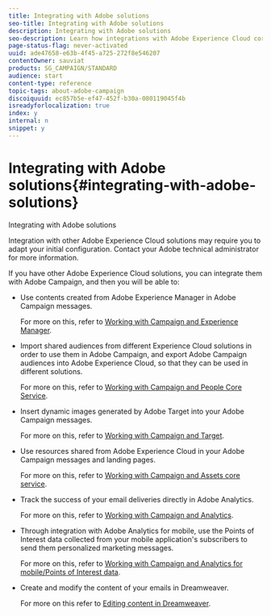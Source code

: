```yaml
---
title: Integrating with Adobe solutions
seo-title: Integrating with Adobe solutions
description: Integrating with Adobe solutions
seo-description: Learn how integrations with Adobe Experience Cloud core services and solutions such as Adobe Analytics and Experience Manager can improve your Adobe Campaign strategy with deep insights and convenient content management.
page-status-flag: never-activated
uuid: ade47658-e63b-4f45-a725-272f8e546207
contentOwner: sauviat
products: SG_CAMPAIGN/STANDARD
audience: start
content-type: reference
topic-tags: about-adobe-campaign
discoiquuid: ec857b5e-ef47-452f-b30a-080119045f4b
isreadyforlocalization: true
index: y
internal: n
snippet: y
---
```


# Integrating with Adobe solutions{#integrating-with-adobe-solutions}

Integrating with Adobe solutions

Integration with other Adobe Experience Cloud solutions may require you to adapt your initial configuration. Contact your Adobe technical administrator for more information.

If you have other Adobe Experience Cloud solutions, you can integrate them with Adobe Campaign, and then you will be able to:

* Use contents created from Adobe Experience Manager in Adobe Campaign messages.

  For more on this, refer to [Working with Campaign and Experience Manager](../../integrating/using/integrating-with-experience-manager.md).

* Import shared audiences from different Experience Cloud solutions in order to use them in Adobe Campaign, and export Adobe Campaign audiences into Adobe Experience Cloud, so that they can be used in different solutions.

  For more on this, refer to [Working with Campaign and People Core Service](../../integrating/using/about-campaign-audience-manager-or-people-core-service-integration.md).

* Insert dynamic images generated by Adobe Target into your Adobe Campaign messages.

  For more on this, refer to [Working with Campaign and Target](../../integrating/using/about-campaign-target-integration.md).

* Use resources shared from Adobe Experience Cloud in your Adobe Campaign messages and landing pages.

  For more on this, refer to [Working with Campaign and Assets core service](../../integrating/using/working-with-campaign-and-assets-core-service.md).

* Track the success of your email deliveries directly in Adobe Analytics.

  For more on this, refer to [Working with Campaign and Analytics](../../integrating/using/about-campaign-analytics-integration.md).

* Through integration with Adobe Analytics for mobile, use the Points of Interest data collected from your mobile application's subscribers to send them personalized marketing messages.

  For more on this, refer to [Working with Campaign and Analytics for mobile/Points of Interest data](../../integrating/using/about-campaign-points-of-interest-data-integration.md).

* Create and modify the content of your emails in Dreamweaver.

  For more on this refer to [Editing content in Dreamweaver](../../designing/using/about-email-content-design.md#editing-content-in-dreamweaver).

